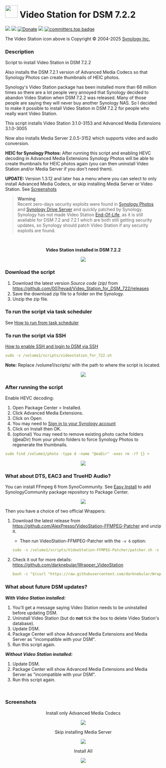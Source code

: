 # <img src="images/VideoStation_64.png" width="40"> Video Station for DSM 7.2.2

<a href="https://github.com/007revad/Video_Station_for_DSM_722/releases"><img src="https://img.shields.io/github/release/007revad/Video_Station_for_DSM_722.svg"></a>
<a href="https://hits.seeyoufarm.com"><img src="https://hits.seeyoufarm.com/api/count/incr/badge.svg?url=https%3A%2F%2Fgithub.com%2F007revad%2FVideo_Station_for_DSM_722&count_bg=%2379C83D&title_bg=%23555555&icon=&icon_color=%23E7E7E7&title=views&edge_flat=false"/></a>
[![Donate](https://img.shields.io/badge/Donate-PayPal-green.svg)](https://www.paypal.com/paypalme/007revad)
[![](https://img.shields.io/static/v1?label=Sponsor&message=%E2%9D%A4&logo=GitHub&color=%23fe8e86)](https://github.com/sponsors/007revad)
[![committers.top badge](https://user-badge.committers.top/australia/007revad.svg)](https://user-badge.committers.top/australia/007revad)

The Video Station icon above is Copyright © 2004-2025 [Synology Inc.](https://kb.synology.com/en-br/DSM/help/DSM/Home/about?version=7)

### Description

Script to install Video Station in DSM 7.2.2

Also installs the DSM 7.2.1 version of Advanced Media Codecs so that Synology Photos can create thumbnails of HEIC photos.

Synology's Video Station package has been installed more than 66 million times so there are a lot people very annoyed that Synology decided to abandon Video Station when DSM 7.2.2 was released. Many of those people are saying they will never buy another Synology NAS. So I decided to make it possible to install Video Station in DSM 7.2.2 for people who really want Video Station.

This script installs Video Station 3.1.0-3153 and Advanced Media Extensions 3.1.0-3005

Now also installs Media Server 2.0.5-3152 which supports video and audio conversion.

**HEIC for Synology Photos:** After running this script and enabling HEVC decoding in Advanced Media Extensions Synology Photos will be able to create thumbnails for HEIC photos again (you can then uninstall Video Station and/or Media Server if you don't need them).

**UPDATE:** Version 1.3.12 and later has a menu where you can select to only install Advanced Media Codecs, or skip installing Media Server or Video Station. See 
<a href="#Screenshots">Screenshots</a>

> **Warning** <br>
> Recent zero-days security exploits were found in [Synology Photos](https://www.synology.com/en-us/security/advisory/Synology_SA_24_19) and [Synology Drive Server](https://www.synology.com/en-global/security/advisory/Synology_SA_24_21) and quickly patched by Synology. <br>
> Synology has not made Video Station [End-Of-Life](https://www.synology.com/en-us/products/status?tab=software), as it is still available for DSM 7.2 and 7.2.1 which are both still getting security updates, so Synology should patch Video Station if any security exploits are found.

<br>

**<p align="center">Video Station installed in DSM 7.2.2</p>**
<!-- <p align="center"><img src="/images/installed-1.png"></p> -->

<p align="center"><img src="/images/installed-3.png"></p>

### Download the script

1. Download the latest version _Source code (zip)_ from https://github.com/007revad/Video_Station_for_DSM_722/releases
2. Save the download zip file to a folder on the Synology.
3. Unzip the zip file.

### To run the script via task scheduler

See [How to run from task scheduler](https://github.com/007revad/Video_Station_for_DSM_722/blob/main/how_to_run_from_scheduler.md)

### To run the script via SSH

[How to enable SSH and login to DSM via SSH](https://kb.synology.com/en-global/DSM/tutorial/How_to_login_to_DSM_with_root_permission_via_SSH_Telnet)

```YAML
sudo -s /volume1/scripts/videostation_for_722.sh
```

**Note:** Replace /volume1/scripts/ with the path to where the script is located.

<p align="center"><img src="/images/script_v1-1.png"></p>

### After running the script

Enable HEVC decoding:
1. Open Package Center > Installed.
2. Click Advanced Media Extensions.
3. Click on Open.
4. You may need to [Sign in to your Synology account](https://github.com/007revad/Video_Station_for_DSM_722/blob/main/syno_account_sign_in.md)
5. Click on Install then OK.
6. (optional) You may need to remove existing photo cache folders (@eaDir) from your photo folders to force Synology Photos to regenerate the thumbnails. 

```YAML
sudo find /volume1/photo -type d -name "@eaDir" -exec rm -rf {} +
```

<p align="center"><img src="/images/enable_hevc.png"></p>

### What about DTS, EAC3 and TrueHD Audio?

You can install FFmpeg 6 from SynoCommunity. See [Easy Install](https://synocommunity.com/#easy-install) to add SynologyCommunity package repository to Package Center.

<p align="center"><img src="/images/ffmpeg6.png"></p>

Then you have a choice of two official Wrappers:
</br>

1) Download  the latest release from https://github.com/AlexPresso/VideoStation-FFMPEG-Patcher and unzip it.

    - Then run VideoStation-FFMPEG-Patcher with the `-v 6` option:
    ```YAML
    sudo -s /volume1/scripts/VideoStation-FFMPEG-Patcher/patcher.sh -v 6
    ```
2) Check it out for more details: https://github.com/darknebular/Wrapper_VideoStation
    ```YAML
    bash -c "$(curl "https://raw.githubusercontent.com/darknebular/Wrapper_VideoStation/main/installer.sh")"
    ```

### What about future DSM updates?

***With Video Station installed:***

1. You'll get a message saying Video Station needs to be uninstalled before updating DSM.
2. Uninstall Video Station (but do **not** tick the box to delete Video Station's database).
3. Update DSM.
4. Package Center will show Advanced Media Extensions and Media Server as "incompatible with your DSM".
5. Run this script again.

***Without Video Station installed:***

1. Update DSM.
2. Package Center will show Advanced Media Extensions and Media Server as "incompatible with your DSM".
3. Run this script again.

</br>

<div id="Screenshots"></div>

### Screenshots

<p align="center">Install only Advanced Media Codecs</p>
<p align="center"><img src="/images/install_ame_only.png"></p>

<p align="center">Skip installing Media Server</p>
<p align="center"><img src="/images/skip_ms.png"></p>

<p align="center">Install All</p>
<p align="center"><img src="/images/install_all.png"></p>

</br>
